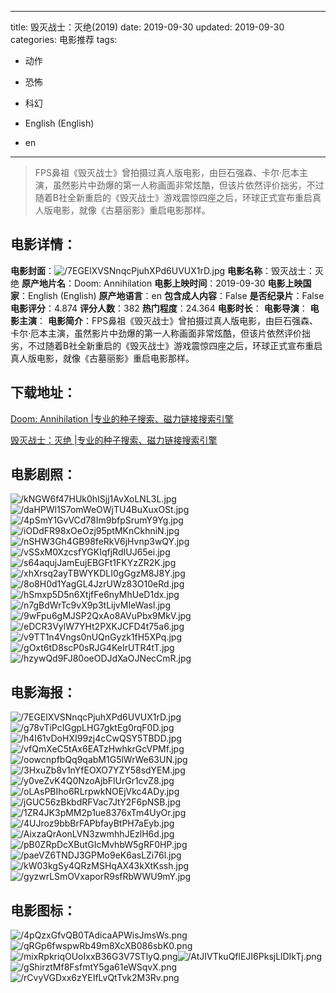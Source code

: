
---
title: 毁灭战士：灭绝(2019)
date: 2019-09-30
updated: 2019-09-30
categories: 电影推荐
tags:
- 动作
- 恐怖
- 科幻

- English (English)
- en
---


> FPS鼻祖《毁灭战士》曾拍摄过真人版电影，由巨石强森、卡尔·厄本主演，虽然影片中劲爆的第一人称画面非常炫酷，但该片依然评价拙劣，不过随着B社全新重启的《毁灭战士》游戏震惊四座之后，环球正式宣布重启真人版电影，就像《古墓丽影》重启电影那样。

## **电影详情**：

**电影封面**：<img src="https://image.tmdb.org/t/p/w200/7EGElXVSNnqcPjuhXPd6UVUX1rD.jpg" alt="/7EGElXVSNnqcPjuhXPd6UVUX1rD.jpg" title="/7EGElXVSNnqcPjuhXPd6UVUX1rD.jpg">
**电影名称**：毁灭战士：灭绝
**原产地片名**：Doom: Annihilation
**电影上映时间**：2019-09-30
**电影上映国家**：English (English)
**原产地语言**：en
**包含成人内容**：False
**是否纪录片**：False
**电影评分**：4.874
**评分人数**：382
**热门程度**：24.364
**电影时长**：
**电影导演**：
**电影主演**：
**电影简介**：FPS鼻祖《毁灭战士》曾拍摄过真人版电影，由巨石强森、卡尔·厄本主演，虽然影片中劲爆的第一人称画面非常炫酷，但该片依然评价拙劣，不过随着B社全新重启的《毁灭战士》游戏震惊四座之后，环球正式宣布重启真人版电影，就像《古墓丽影》重启电影那样。

## **下载地址**：
[Doom: Annihilation |专业的种子搜索、磁力链接搜索引擎](https://movie.amd794.com:2083/?search=Doom%3A%20Annihilation&ordering=&mode=match_phrase&page_size=10&page=1)

[毁灭战士：灭绝 |专业的种子搜索、磁力链接搜索引擎](https://movie.amd794.com:2083/?search=%E6%AF%81%E7%81%AD%E6%88%98%E5%A3%AB%EF%BC%9A%E7%81%AD%E7%BB%9D&ordering=&mode=match_phrase&page_size=10&page=1)
 

## **电影剧照**：
<img src="https://image.tmdb.org/t/p/original/kNGW6f47HUk0hISjj1AvXoLNL3L.jpg" alt="/kNGW6f47HUk0hISjj1AvXoLNL3L.jpg" title="/kNGW6f47HUk0hISjj1AvXoLNL3L.jpg"><img src="https://image.tmdb.org/t/p/original/daHPWl1S7omWeOWjTU4BuXuxOSt.jpg" alt="/daHPWl1S7omWeOWjTU4BuXuxOSt.jpg" title="/daHPWl1S7omWeOWjTU4BuXuxOSt.jpg"><img src="https://image.tmdb.org/t/p/original/4pSmY1GvVCd78Im9bfpSrumY9Yg.jpg" alt="/4pSmY1GvVCd78Im9bfpSrumY9Yg.jpg" title="/4pSmY1GvVCd78Im9bfpSrumY9Yg.jpg"><img src="https://image.tmdb.org/t/p/original/iODdFR98xOeOzj95ptMKnCkhniN.jpg" alt="/iODdFR98xOeOzj95ptMKnCkhniN.jpg" title="/iODdFR98xOeOzj95ptMKnCkhniN.jpg"><img src="https://image.tmdb.org/t/p/original/nSHW3Gh4GB98feRkV6jHvnp3wQY.jpg" alt="/nSHW3Gh4GB98feRkV6jHvnp3wQY.jpg" title="/nSHW3Gh4GB98feRkV6jHvnp3wQY.jpg"><img src="https://image.tmdb.org/t/p/original/vSSxM0XzcsfYGKIqfjRdIUJ65ei.jpg" alt="/vSSxM0XzcsfYGKIqfjRdIUJ65ei.jpg" title="/vSSxM0XzcsfYGKIqfjRdIUJ65ei.jpg"><img src="https://image.tmdb.org/t/p/original/s64aqujJamEujEBGFt1FKYzZR2K.jpg" alt="/s64aqujJamEujEBGFt1FKYzZR2K.jpg" title="/s64aqujJamEujEBGFt1FKYzZR2K.jpg"><img src="https://image.tmdb.org/t/p/original/xhXrsq2ayTBWYKDLI0gGgzM8J8Y.jpg" alt="/xhXrsq2ayTBWYKDLI0gGgzM8J8Y.jpg" title="/xhXrsq2ayTBWYKDLI0gGgzM8J8Y.jpg"><img src="https://image.tmdb.org/t/p/original/8o8H0d1YagGL4JzrUWz83O10eRd.jpg" alt="/8o8H0d1YagGL4JzrUWz83O10eRd.jpg" title="/8o8H0d1YagGL4JzrUWz83O10eRd.jpg"><img src="https://image.tmdb.org/t/p/original/hSmxp5D5n6XtjfFe6nyMhUeD1dx.jpg" alt="/hSmxp5D5n6XtjfFe6nyMhUeD1dx.jpg" title="/hSmxp5D5n6XtjfFe6nyMhUeD1dx.jpg"><img src="https://image.tmdb.org/t/p/original/n7gBdWrTc9vX9p3tLijvMIeWasl.jpg" alt="/n7gBdWrTc9vX9p3tLijvMIeWasl.jpg" title="/n7gBdWrTc9vX9p3tLijvMIeWasl.jpg"><img src="https://image.tmdb.org/t/p/original/9wFpu6gMJSP2QxAo8AVuPbx9MkV.jpg" alt="/9wFpu6gMJSP2QxAo8AVuPbx9MkV.jpg" title="/9wFpu6gMJSP2QxAo8AVuPbx9MkV.jpg"><img src="https://image.tmdb.org/t/p/original/eDCR3VylW7YHt2PXKJCFD4t75a6.jpg" alt="/eDCR3VylW7YHt2PXKJCFD4t75a6.jpg" title="/eDCR3VylW7YHt2PXKJCFD4t75a6.jpg"><img src="https://image.tmdb.org/t/p/original/v9TT1n4Vngs0nUQnGyzk1fH5XPq.jpg" alt="/v9TT1n4Vngs0nUQnGyzk1fH5XPq.jpg" title="/v9TT1n4Vngs0nUQnGyzk1fH5XPq.jpg"><img src="https://image.tmdb.org/t/p/original/gOxt6tD8scP0sRJG4KeIrUTR4tT.jpg" alt="/gOxt6tD8scP0sRJG4KeIrUTR4tT.jpg" title="/gOxt6tD8scP0sRJG4KeIrUTR4tT.jpg"><img src="https://image.tmdb.org/t/p/original/hzywQd9FJ80oeODJdXaOJNecCmR.jpg" alt="/hzywQd9FJ80oeODJdXaOJNecCmR.jpg" title="/hzywQd9FJ80oeODJdXaOJNecCmR.jpg">

## **电影海报**：
<img src="https://image.tmdb.org/t/p/original/7EGElXVSNnqcPjuhXPd6UVUX1rD.jpg" alt="/7EGElXVSNnqcPjuhXPd6UVUX1rD.jpg" title="/7EGElXVSNnqcPjuhXPd6UVUX1rD.jpg"><img src="https://image.tmdb.org/t/p/original/g78vTiPcIGgpLHG7gktEg0rqF0D.jpg" alt="/g78vTiPcIGgpLHG7gktEg0rqF0D.jpg" title="/g78vTiPcIGgpLHG7gktEg0rqF0D.jpg"><img src="https://image.tmdb.org/t/p/original/h4I61vDoHXI99zj4cCwQSY5TBDD.jpg" alt="/h4I61vDoHXI99zj4cCwQSY5TBDD.jpg" title="/h4I61vDoHXI99zj4cCwQSY5TBDD.jpg"><img src="https://image.tmdb.org/t/p/original/vfQmXeC5tAx6EATzHwhkrGcVPMf.jpg" alt="/vfQmXeC5tAx6EATzHwhkrGcVPMf.jpg" title="/vfQmXeC5tAx6EATzHwhkrGcVPMf.jpg"><img src="https://image.tmdb.org/t/p/original/oowcnpfbQq9qabM1G5lWrWe63UN.jpg" alt="/oowcnpfbQq9qabM1G5lWrWe63UN.jpg" title="/oowcnpfbQq9qabM1G5lWrWe63UN.jpg"><img src="https://image.tmdb.org/t/p/original/3HxuZb8v1nYfEOXO7YZY58sdYEM.jpg" alt="/3HxuZb8v1nYfEOXO7YZY58sdYEM.jpg" title="/3HxuZb8v1nYfEOXO7YZY58sdYEM.jpg"><img src="https://image.tmdb.org/t/p/original/y0veZvK4Q0NzoAjbFlUrGr1cvZ8.jpg" alt="/y0veZvK4Q0NzoAjbFlUrGr1cvZ8.jpg" title="/y0veZvK4Q0NzoAjbFlUrGr1cvZ8.jpg"><img src="https://image.tmdb.org/t/p/original/oLAsPBIho6RLrpwkNOEjVkc4ADy.jpg" alt="/oLAsPBIho6RLrpwkNOEjVkc4ADy.jpg" title="/oLAsPBIho6RLrpwkNOEjVkc4ADy.jpg"><img src="https://image.tmdb.org/t/p/original/jGUC56zBkbdRFVac7JtY2F6pNSB.jpg" alt="/jGUC56zBkbdRFVac7JtY2F6pNSB.jpg" title="/jGUC56zBkbdRFVac7JtY2F6pNSB.jpg"><img src="https://image.tmdb.org/t/p/original/1ZR4JK3pMM2p1ue8376xTm4UyOr.jpg" alt="/1ZR4JK3pMM2p1ue8376xTm4UyOr.jpg" title="/1ZR4JK3pMM2p1ue8376xTm4UyOr.jpg"><img src="https://image.tmdb.org/t/p/original/4UJroz9bbBrFAPbfayBtPH7aEyb.jpg" alt="/4UJroz9bbBrFAPbfayBtPH7aEyb.jpg" title="/4UJroz9bbBrFAPbfayBtPH7aEyb.jpg"><img src="https://image.tmdb.org/t/p/original/AixzaQrAonLVN3zwmhhJEzlH6d.jpg" alt="/AixzaQrAonLVN3zwmhhJEzlH6d.jpg" title="/AixzaQrAonLVN3zwmhhJEzlH6d.jpg"><img src="https://image.tmdb.org/t/p/original/pB0ZRpDcXButGIcMvhbW5gRF0HP.jpg" alt="/pB0ZRpDcXButGIcMvhbW5gRF0HP.jpg" title="/pB0ZRpDcXButGIcMvhbW5gRF0HP.jpg"><img src="https://image.tmdb.org/t/p/original/paeVZ6TNDJ3GPMo9eK6asLZi76l.jpg" alt="/paeVZ6TNDJ3GPMo9eK6asLZi76l.jpg" title="/paeVZ6TNDJ3GPMo9eK6asLZi76l.jpg"><img src="https://image.tmdb.org/t/p/original/kW03kgSy4QRzMSHqAX43kXtKssh.jpg" alt="/kW03kgSy4QRzMSHqAX43kXtKssh.jpg" title="/kW03kgSy4QRzMSHqAX43kXtKssh.jpg"><img src="https://image.tmdb.org/t/p/original/gyzwrLSmOVxaporR9sfRbWWU9mY.jpg" alt="/gyzwrLSmOVxaporR9sfRbWWU9mY.jpg" title="/gyzwrLSmOVxaporR9sfRbWWU9mY.jpg">

## **电影图标**：
<img src="https://image.tmdb.org/t/p/original/4pQzxGfvQB0TAdicaAPWisJmsWs.png" alt="/4pQzxGfvQB0TAdicaAPWisJmsWs.png" title="/4pQzxGfvQB0TAdicaAPWisJmsWs.png"><img src="https://image.tmdb.org/t/p/original/qRGp6fwspwRb49m8XcXB086sbK0.png" alt="/qRGp6fwspwRb49m8XcXB086sbK0.png" title="/qRGp6fwspwRb49m8XcXB086sbK0.png"><img src="https://image.tmdb.org/t/p/original/mixRpkriqOUoIxxB36G3V7STlyQ.png" alt="/mixRpkriqOUoIxxB36G3V7STlyQ.png" title="/mixRpkriqOUoIxxB36G3V7STlyQ.png"><img src="https://image.tmdb.org/t/p/original/AtJIVTkuQflEJI6PksjLlDIkTj.png" alt="/AtJIVTkuQflEJI6PksjLlDIkTj.png" title="/AtJIVTkuQflEJI6PksjLlDIkTj.png"><img src="https://image.tmdb.org/t/p/original/gShirztMf8FsfmtY5ga61eWSqvX.png" alt="/gShirztMf8FsfmtY5ga61eWSqvX.png" title="/gShirztMf8FsfmtY5ga61eWSqvX.png"><img src="https://image.tmdb.org/t/p/original/rCvyVGDxx6zYEIfLvQtTvk2M3Rv.png" alt="/rCvyVGDxx6zYEIfLvQtTvk2M3Rv.png" title="/rCvyVGDxx6zYEIfLvQtTvk2M3Rv.png">
